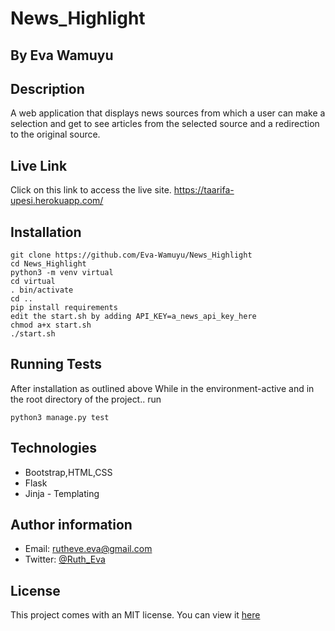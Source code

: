 # News_Highlight

## By Eva Wamuyu

## Description
A web application that displays news sources from which a user can make a selection and get to see articles from the selected source and a redirection to the original source.
## Live Link
Click on this link to access the live site.
https://taarifa-upesi.herokuapp.com/

## Installation
```
git clone https://github.com/Eva-Wamuyu/News_Highlight
cd News_Highlight
python3 -m venv virtual
cd virtual
. bin/activate
cd ..
pip install requirements
edit the start.sh by adding API_KEY=a_news_api_key_here
chmod a+x start.sh
./start.sh

```

## Running Tests
After installation as outlined above
While in the environment-active and in the root directory of the project.. run
```
python3 manage.py test
```

## Technologies

* Bootstrap,HTML,CSS
* Flask
* Jinja - Templating

## Author information

* Email: rutheve.eva@gmail.com
* Twitter: [@Ruth_Eva](https://twitter.com/Ruth_Eva_?t=_DEEkzJ3K0Qzr1npwZ7ggw&s=09)


## License
This project comes with an MIT license.
You can view it [here](license)
